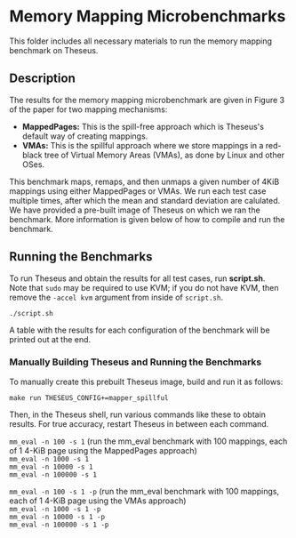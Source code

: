 # Memory Mapping Microbenchmarks
This folder includes all necessary materials to run the memory mapping benchmark on Theseus.
## Description
The results for the memory mapping microbenchmark are given in Figure 3 of the paper for two mapping mechanisms:
- **MappedPages:** This is the spill-free approach which is Theseus's default way of creating mappings.
- **VMAs:** This is the spillful approach where we store mappings in a red-black tree of Virtual Memory Areas (VMAs), as done by Linux and other OSes.

This benchmark maps, remaps, and then unmaps a given number of 4KiB mappings using either MappedPages or VMAs. We run each test case multiple times, after which the mean and standard deviation are calulated.  
We have provided a pre-built image of Theseus on which we ran the benchmark. More information is given below of how to compile and run the benchmark.

## Running the Benchmarks
To run Theseus and obtain the results for all test cases, run **script.sh**.     
Note that `sudo` may be required to use KVM; if you do not have KVM, then remove the `-accel kvm` argument from inside of `script.sh`.
```
./script.sh
```
A table with the results for each configuration of the benchmark will be printed out at the end.

### Manually Building Theseus and Running the Benchmarks
To manually create this prebuilt Theseus image, build and run it as follows: 
```
make run THESEUS_CONFIG+=mapper_spillful
```

Then, in the Theseus shell, run various commands like these to obtain results. 
For true accuracy, restart Theseus in between each command.

`mm_eval -n 100 -s 1` (run the mm_eval benchmark with 100 mappings, each of 1 4-KiB page using the MappedPages approach)     
`mm_eval -n 1000 -s 1`      
`mm_eval -n 10000 -s 1`      
`mm_eval -n 100000 -s 1`     

`mm_eval -n 100 -s 1 -p` (run the mm_eval benchmark with 100 mappings, each of 1 4-KiB page using the VMAs approach)      
`mm_eval -n 1000 -s 1 -p`      
`mm_eval -n 10000 -s 1 -p`      
`mm_eval -n 100000 -s 1 -p`     

